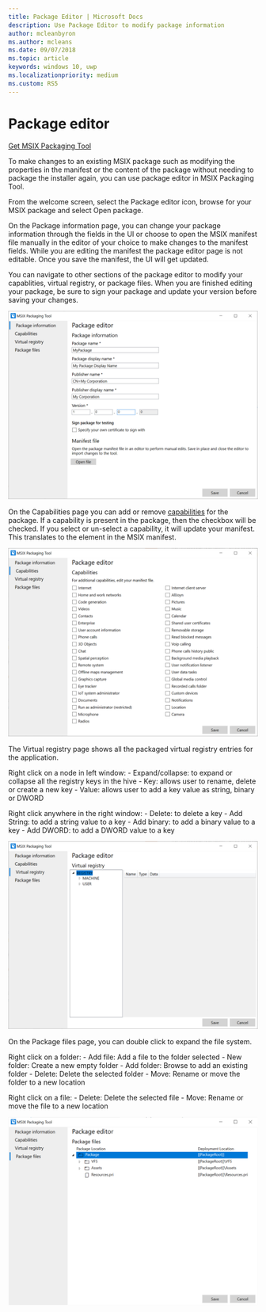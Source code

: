 ```yaml
---
title: Package Editor | Microsoft Docs
description: Use Package Editor to modify package information
author: mcleanbyron
ms.author: mcleans
ms.date: 09/07/2018
ms.topic: article
keywords: windows 10, uwp
ms.localizationpriority: medium
ms.custom: RS5
---
```


# Package editor

<div class="nextstepaction"><p><a class="x-hidden-focus" href="https://www.microsoft.com/en-us/p/msix-packaging-tool/9n5lw3jbcxkf" data-linktype="external">Get MSIX Packaging Tool</a></p></div>
      
To make changes to an existing MSIX package such as modifying the properties in the manifest or the content of the package without needing to package the installer again, you can use package editor in MSIX Packaging Tool. 

From the welcome screen, select the Package editor icon, browse for your MSIX package and select Open package.

On the Package information page, you can change your package information through the fields in the UI or choose to open the MSIX manifest file manually in the editor of your choice to make changes to the manifest fields. While you are editing the manifest the package editor page is not editable. Once you save the manifest, the UI will get updated.

You can navigate to other sections of the package editor to modify your capablities, virtual registry, or package files. When you are finished editing your package, be sure to sign your package and update your version before saving your changes. 

![pic10](images/pic10.png)

On the Capabilities page you can add or remove [capabilities](https://docs.microsoft.com/en-us/uwp/schemas/appxpackage/uapmanifestschema/element-capability) for the package. If a capability is present in the package, then the checkbox will be checked. If you select or un-select a capability, it will update your manifest. This translates to the <capability> element in the MSIX manifest.

![pic11](images/pic11.png)

The Virtual registry page shows all the packaged virtual registry entries for the application. 

Right click on a node in left window:
    - Expand/collapse: to expand or collapse all the registry keys in the hive
    - Key: allows user to rename, delete or create a new key
    - Value: allows user to add a key value as string, binary or DWORD

Right click anywhere in the right window:
    - Delete: to delete a key
    - Add String: to add a string value to a key
    - Add binary: to add a binary value to a key
    - Add DWORD: to add a DWORD value to a key

![pic12](images/pic12.png)

On the Package files page, you can double click to expand the file system. 

Right click on a folder:
    - Add file: Add a file to the folder selected
    - New folder: Create a new empty folder
    - Add folder: Browse to add an existing folder
    - Delete: Delete the selected folder
    - Move: Rename or move the folder to a new location

Right click on a file:
    - Delete: Delete the selected file
    - Move: Rename or move the file to a new location

![pic13](images/pic13.png)


